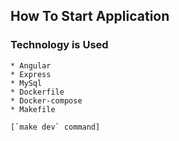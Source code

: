 ## How To Start Application

### Technology is Used

    * Angular
    * Express
    * MySql
    * Dockerfile
    * Docker-compose
    * Makefile

```console
[`make dev` command]
```
